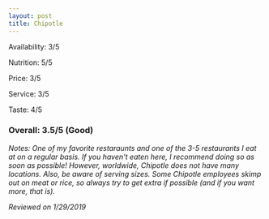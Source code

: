 ```yaml
---
layout: post
title: Chipotle
---
```


Availability: 3/5

Nutrition: 5/5

Price: 3/5

Service: 3/5

Taste: 4/5

### Overall: 3.5/5 (Good)

*Notes: One of my favorite restaraunts and one of the 3-5 restaurants I eat at on a regular basis. If you haven't eaten here, I recommend
doing so as soon as possible! However, worldwide, Chipotle does not have many locations. Also, be aware of serving sizes. Some Chipotle 
employees skimp out on meat or rice, so always try to get extra if possible (and if you want more, that is).*

*Reviewed on 1/29/2019*
